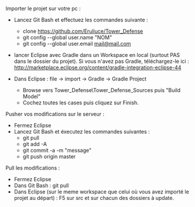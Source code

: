 Importer le projet sur votre pc :

- Lancez Git Bash et effectuez les commandes suivante :
  * clone https://github.com/Eruliuce/Tower_Defense
  * git config --global user.name "NOM"
  * git config --global user.email mail@mail.com

- lancer Eclipse avec Gradle dans un Workspace en local (surtout PAS dans le dossier du projet). Si vous n'avez pas Gradle, téléchargez-le ici : http://marketplace.eclipse.org/content/gradle-integration-eclipse-44

- Dans Eclipse : file -> import -> Gradle -> Gradle Project
  * Browse vers Tower_Defense\Tower_Defense_Sources puis "Build Model"
  * Cochez toutes les cases puis cliquez sur Finish.

Pusher vos modifications sur le serveur :

- Fermez Eclipse
- Lancez Git Bash et éxecutez les commandes suivantes :
  * git pull
  * git add -A
  * git commit -a -m "message"
  * git push origin master

Pull les modifications :
- Fermez Eclipse
- Dans Git Bash : git pull
- Dans Eclipse (sur le meme workspace que celui où vous avez importé le projet au départ) : F5 sur src et sur chacun des dossiers à update.
